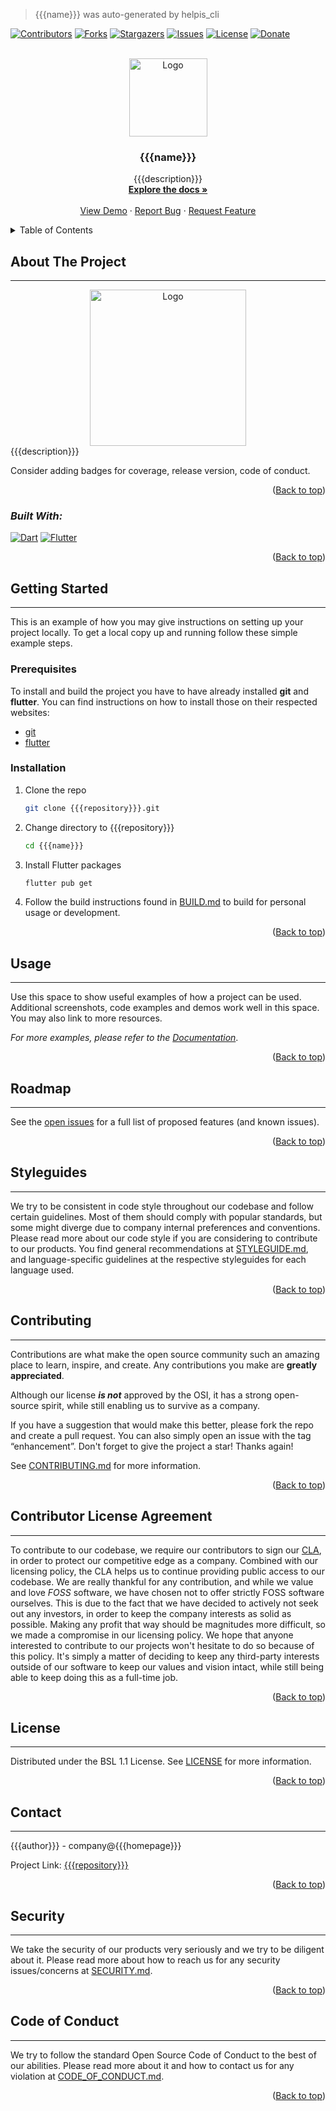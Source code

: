 > {{{name}}} was auto-generated by helpis_cli

<!-- Improved compatibility of Back to top link: See: https://github.com/othneildrew/Best-README-Template/pull/73 -->
<a name="readme-top"></a>
<!--
*** Thanks for checking out the Best-README-Template. If you have a suggestion
*** that would make this better, please fork the repo and create a pull request
*** or simply open an issue with the tag "enhancement".
*** Don't forget to give the project a star!
*** Thanks again! Now go create something AMAZING! :D
-->

<!-- PROJECT SHIELDS -->
<!--
*** I'm using markdown "reference style" links for readability.
*** Reference links are enclosed in brackets [ ] instead of parentheses ( ).
*** See the bottom of this document for the declaration of the reference variables
*** for contributors-url, forks-url, etc. This is an optional, concise syntax you may use.
*** https://www.markdownguide.org/basic-syntax/#reference-style-links
-->
[![Contributors][contributors-shield]][contributors-url]
[![Forks][forks-shield]][forks-url]
[![Stargazers][stars-shield]][stars-url]
[![Issues][issues-shield]][issues-url]
[![License][license-shield]][license-url]
[![Donate][donate-shield]][donate-url]

<!-- PROJECT LOGO -->
<br />
<div align="center">
  <a href="{{{repository}}}">
    <img src="assets/image/raster/logo.png" alt="Logo" width="125" height="125">
  </a>

<h3 align="center">{{{name}}}</h3>

  <p align="center">
    {{{description}}}
    <br />
    <a href="{{{repository}}}/docs">
      <strong>Explore the docs »</strong>
    </a>
    <br />
    <br />
    <a href="{{{repository}}}/examples">View Demo</a>
    ·
    <a href="{{{repository}}}/issues">Report Bug</a>
    ·
    <a href="{{{repository}}}/issues">Request Feature</a>
  </p>
</div>

<!-- TABLE OF CONTENTS -->
<details>
  <summary>Table of Contents</summary>
  <ol>
    <li>
      <a href="#about-the-project">About The Project</a>
      <ul>
        <li><a href="#built-with">Built With</a></li>
      </ul>
    </li>
    <li>
      <a href="#getting-started">Getting Started</a>
      <ul>
        <li><a href="#prerequisites">Prerequisites</a></li>
        <li><a href="#installation">Installation</a></li>
      </ul>
    </li>
    <li><a href="#usage">Usage</a></li>
    <li><a href="#roadmap">Roadmap</a></li>
    <li><a href="#contributing">Contributing</a></li>
    <li><a href="#styleguides">Styleguides</a></li>
    <li><a href="#license">License</a></li>
    <li><a href="#contributor-license-agreement">Contributor License Agreement</a></li>
    <li><a href="#contact">Contact</a></li>
    <li><a href="#security">Security</a></li>
    <li><a href="#code-of-conduct">Code of Conduct</a></li>
    <li><a href="#acknowledgments">Acknowledgments</a></li>
  </ol>
</details>

<!-- ABOUT THE PROJECT -->
## About The Project

--------------------

<div style="text-align: center;">
  <a href="{{{repository}}}">
    <img src="assets/image/raster/logo.png" alt="Logo" width="250" height="250">
  </a>
</div>
{{{description}}}

Consider adding badges for coverage, release version, code of conduct.

<p align="right">(<a href="#readme-top">Back to top</a>)</p>

### ___Built With:___

[![Dart][Dart]][dart-url] [![Flutter][Flutter]][flutter-url]

<p align="right">(<a href="#readme-top">Back to top</a>)</p>

<!-- GETTING STARTED -->
## Getting Started

--------------------

This is an example of how you may give instructions on setting up your project locally.
To get a local copy up and running follow these simple example steps.

### Prerequisites

To install and build the project you have to have already installed __git__ and __flutter__.
You can find instructions on how to install those on their respected websites:

- [git](https://git-scm.com/downloads)
- [flutter](https://docs.flutter.dev/get-started/install)

### Installation

1. Clone the repo

   ```bash
   git clone {{{repository}}}.git
   ```

2. Change directory to {{{repository}}}

   ```bash
   cd {{{name}}}
   ```

3. Install Flutter packages

   ```bash
   flutter pub get
   ```

4. Follow the build instructions found in [BUILD.md](BUILD.md) to build for personal usage or development.

<p align="right">(<a href="#readme-top">Back to top</a>)</p>

<!-- USAGE EXAMPLES -->
## Usage

--------------------

Use this space to show useful examples of how a project can be used. Additional screenshots, code
examples and demos work well in this space. You may also link to more resources.

_For more examples, please refer to the [Documentation](https://{{{homepage}}}/docs)_.

<p align="right">(<a href="#readme-top">Back to top</a>)</p>

<!-- ROADMAP -->
## Roadmap

--------------------

See the [open issues]({{{repository}}}/issues) for a full list of proposed features (and known issues).

<p align="right">(<a href="#readme-top">Back to top</a>)</p>

<!-- STYLEGUIDES -->
## Styleguides

--------------------

We try to be consistent in code style throughout our codebase and follow certain guidelines. Most of
them should comply with popular standards, but some might diverge due to company internal
preferences and conventions. Please read more about our code style if you are considering to
contribute to our products. You find general recommendations at [STYLEGUIDE.md](STYLEGUIDE.md), and
language-specific guidelines at the respective styleguides for each language used.

<p align="right">(<a href="#readme-top">Back to top</a>)</p>

<!-- CONTRIBUTING -->
## Contributing

--------------------

Contributions are what make the open source community such an amazing place to learn, inspire, and
create. Any contributions you make are __greatly appreciated__.

Although our license ___is not___ approved by the OSI, it has a strong open-source spirit, while
still enabling us to survive as a company.

If you have a suggestion that would make this better, please fork the repo and create a pull
request. You can also simply open an issue with the tag “enhancement”.
Don't forget to give the project a star! Thanks again!

See [CONTRIBUTING.md](CONTRIBUTING.md) for more information.

<p align="right">(<a href="#readme-top">Back to top</a>)</p>

<!-- CONTRIBUTOR LICENSE AGREEMENT -->
## Contributor License Agreement

--------------------

To contribute to our codebase, we require our contributors to sign our
[CLA](CONTRIBUTOR_LICENSE_AGREEMENT.md), in order to protect our competitive edge as a company.
Combined with our licensing policy, the CLA helps us to continue providing public access to our
codebase. We are really thankful for any contribution, and while we value and love _FOSS_ software,
we have chosen not to offer strictly FOSS software ourselves. This is due to the fact that we have
decided to actively not seek out any investors, in order to keep the company interests as solid as
possible. Making any profit that way should be magnitudes more difficult, so we made a compromise
in our licensing policy. We hope that anyone interested to contribute to our projects won't
hesitate to do so because of this policy. It's simply a matter of deciding to keep any third-party
interests outside of our software to keep our values and vision intact, while still being able to
keep doing this as a full-time job.

<p align="right">(<a href="#readme-top">Back to top</a>)</p>

<!-- LICENSE -->
## License

--------------------
Distributed under the BSL 1.1 License. See [LICENSE](LICENSE) for more information.

<p align="right">(<a href="#readme-top">Back to top</a>)</p>

<!-- CONTACT -->
## Contact

--------------------
{{{author}}} - company@{{{homepage}}}

Project Link: [{{{repository}}}]({{{repository}}})

<p align="right">(<a href="#readme-top">Back to top</a>)</p>

<!-- SECURITY -->
## Security

--------------------

We take the security of our products very seriously and we try to be diligent about it. Please read
more about how to reach us for any security issues/concerns at [SECURITY.md](SECURITY.md).

<p align="right">(<a href="#readme-top">Back to top</a>)</p>

<!-- CODE OF CONDUCT -->
## Code of Conduct

--------------------

We try to follow the standard Open Source Code of Conduct to the best of our abilities. Please read
more about it and how to contact us for any violation at [CODE_OF_CONDUCT.md](CODE_OF_CONDUCT.md).

<p align="right">(<a href="#readme-top">Back to top</a>)</p>

<!-- ACKNOWLEDGMENTS
## Acknowledgments
------------------

Thank you all for your amazing contributions and feedback, it is much appreciated. Special thanks goes to:

* []()
* []()
* []()

_If you think your name should be on this list, please contact us at company@{{{homepage}}}._
<p align="right">(<a href="#readme-top">Back to top</a>)</p>
-->

<!-- MARKDOWN LINKS & IMAGES -->
<!-- https://www.markdownguide.org/basic-syntax/#reference-style-links -->
[contributors-shield]: https://img.shields.io/github/contributors/{{{authorUsername}}}/{{{name}}}.svg?style=for-the-badge
[contributors-url]: {{{repository}}}/graphs/contributors
[forks-shield]: https://img.shields.io/github/forks/{{{authorUsername}}}/{{{name}}}.svg?style=for-the-badge
[forks-url]: {{{repository}}}/network/members
[stars-shield]: https://img.shields.io/github/stars/{{{authorUsername}}}/{{{name}}}.svg?style=for-the-badge
[stars-url]: {{{repository}}}/stargazers
[issues-shield]: https://img.shields.io/github/issues/{{{authorUsername}}}/{{{name}}}.svg?style=for-the-badge
[issues-url]: {{{repository}}}/issues
[license-shield]: https://img.shields.io/badge/license-bsl1.1-235434?style=for-the-badge
[license-url]: {{{repository}}}/blob/main/LICENSE
[donate-shield]: https://img.shields.io/badge/€-donate-ff69b4.svg?maxAge=2592000&amp;style=for-the-badge
[donate-url]: https://www.paypal.me/username
[Dart]: https://img.shields.io/badge/dart-0175C2?style=for-the-badge&logo=dart&logoColor=white
[dart-url]: https://dart.dev/
[Flutter]: https://img.shields.io/badge/flutter-44d1fd?style=for-the-badge&logo=flutter&logoColor=08589c
[flutter-url]: https://flutter.dev/
